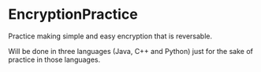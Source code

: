 # EncryptionPractice

Practice making simple and easy encryption that is reversable.

Will be done in three languages (Java, C++ and Python) just for
the sake of practice in those languages.
